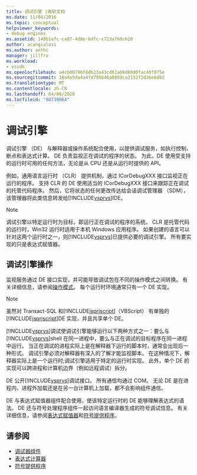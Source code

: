 ```yaml
---
title: 调试引擎 |微软文档
ms.date: 11/04/2016
ms.topic: conceptual
helpviewer_keywords:
- debug engines
ms.assetid: 148b1efc-ca07-4d8e-bdfc-c723a760c620
author: acangialosi
ms.author: anthc
manager: jillfra
ms.workload:
- vssdk
ms.openlocfilehash: a4cb00796f8db23a43cd81a06d80d0fac40f075e
ms.sourcegitcommit: 16a4a5da4a4fd795b46a0869ca2152f2d36e6db2
ms.translationtype: MT
ms.contentlocale: zh-CN
ms.lasthandoff: 04/06/2020
ms.locfileid: "80739064"
---
```

# <a name="debug-engine"></a>调试引擎
调试引擎 （DE） 与解释器或操作系统配合使用，以提供调试服务，如执行控制、断点和表达式计算。 DE 负责监视正在调试的程序的状态。 为此，DE 使用受支持的运行时可用的任何方法，无论是从 CPU 还是从运行时提供的 API。

 例如，通用语言运行时 （CLR） 提供机制，通过 ICorDebugXXX 接口监视正在运行的程序。 支持 CLR 的 DE 使用适当的 ICorDebugXXX 接口来跟踪正在调试的托管代码程序。 然后，它将状态的任何更改传达给会话调试管理器 （SDM），该管理器将此类信息转发给[!INCLUDE[vsprvs](../../code-quality/includes/vsprvs_md.md)]IDE。

> [!NOTE]
> 调试引擎以特定运行时为目标，即运行正在调试的程序的系统。 CLR 是托管代码的运行时，Win32 运行时适用于本机 Windows 应用程序。 如果创建的语言可以针对这两个运行时之一，则[!INCLUDE[vsprvs](../../code-quality/includes/vsprvs_md.md)]已提供必要的调试引擎。 所有要实现的只是表达式赋值器。

## <a name="debug-engine-operation"></a>调试引擎操作
 监视服务通过 DE 接口实现，并可能导致调试包在不同的操作模式之间转换。 有关详细信息，请参阅[操作模式](../../extensibility/debugger/operational-modes.md)。 每个运行时环境通常只有一个 DE 实现。

> [!NOTE]
> 虽然对 Transact-SQL 和[!INCLUDE[jsprjscript](../../debugger/debug-interface-access/includes/jsprjscript_md.md)]（VBScript） 有单独的[!INCLUDE[jsprjscript](../../debugger/debug-interface-access/includes/jsprjscript_md.md)]DE 实现，并且共享单个 DE。

 [!INCLUDE[vsprvs](../../code-quality/includes/vsprvs_md.md)]调试使调试引擎能够运行以下两种方式之一：要么与[!INCLUDE[vsprvs](../../code-quality/includes/vsprvs_md.md)]shell 在同一进程中，要么与正在调试的目标程序在同一进程中运行。 当正在调试的进程实际上是在解释器下运行的脚本时，通常会出现后一种形式。 调试引擎必须对解释器有深入的了解才能监视脚本。 在这种情况下，解释器实际上是一个运行时;调试引擎适用于特定的运行时实现。 此外，单个 DE 的实现可以跨进程和计算机边界（例如远程调试）拆分。

 DE 公开[!INCLUDE[vsprvs](../../code-quality/includes/vsprvs_md.md)]调试接口。 所有通信均通过 COM。 无论 DE 是在进程内、进程外加载还是在另一台计算机上加载，都不会影响组件通信。

 DE 与表达式赋值器组件配合使用，使该特定运行时的 DE 能够理解表达式的语法。 DE 还与符号处理程序组件一起访问语言编译器生成的符号调试信息。 有关详细信息，请参阅[表达式赋值器](../../extensibility/debugger/expression-evaluator.md)和[符号提供程序](../../extensibility/debugger/symbol-provider.md)。

## <a name="see-also"></a>请参阅
- [调试器组件](../../extensibility/debugger/debugger-components.md)
- [表达式计算器](../../extensibility/debugger/expression-evaluator.md)
- [符号提供程序](../../extensibility/debugger/symbol-provider.md)
